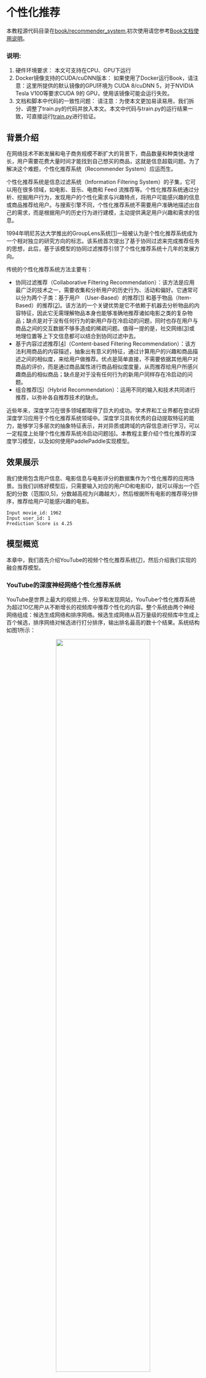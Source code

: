 # 个性化推荐

本教程源代码目录在[book/recommender_system](https://github.com/PaddlePaddle/book/tree/develop/05.recommender_system),初次使用请您参考[Book文档使用说明](https://github.com/PaddlePaddle/book/blob/develop/README.cn.md#运行这本书)。

### 说明: ###
1. 硬件环境要求：
本文可支持在CPU、GPU下运行
2. Docker镜像支持的CUDA/cuDNN版本：
如果使用了Docker运行Book，请注意：这里所提供的默认镜像的GPU环境为 CUDA 8/cuDNN 5，对于NVIDIA Tesla V100等要求CUDA 9的 GPU，使用该镜像可能会运行失败。
3. 文档和脚本中代码的一致性问题：
请注意：为使本文更加易读易用，我们拆分、调整了train.py的代码并放入本文。本文中代码与train.py的运行结果一致，可直接运行[train.py](https://github.com/PaddlePaddle/book/blob/develop/05.recommender_system/train.py)进行验证。

## 背景介绍

在网络技术不断发展和电子商务规模不断扩大的背景下，商品数量和种类快速增长，用户需要花费大量时间才能找到自己想买的商品，这就是信息超载问题。为了解决这个难题，个性化推荐系统（Recommender System）应运而生。

个性化推荐系统是信息过滤系统（Information Filtering System）的子集，它可以用在很多领域，如电影、音乐、电商和 Feed 流推荐等。个性化推荐系统通过分析、挖掘用户行为，发现用户的个性化需求与兴趣特点，将用户可能感兴趣的信息或商品推荐给用户。与搜索引擎不同，个性化推荐系统不需要用户准确地描述出自己的需求，而是根据用户的历史行为进行建模，主动提供满足用户兴趣和需求的信息。

1994年明尼苏达大学推出的GroupLens系统[[1](#参考文献)]一般被认为是个性化推荐系统成为一个相对独立的研究方向的标志。该系统首次提出了基于协同过滤来完成推荐任务的思想，此后，基于该模型的协同过滤推荐引领了个性化推荐系统十几年的发展方向。

传统的个性化推荐系统方法主要有：

- 协同过滤推荐（Collaborative Filtering Recommendation）：该方法是应用最广泛的技术之一，需要收集和分析用户的历史行为、活动和偏好。它通常可以分为两个子类：基于用户 （User-Based）的推荐[[1](#参考文献)] 和基于物品（Item-Based）的推荐[[2](#参考文献)]。该方法的一个关键优势是它不依赖于机器去分析物品的内容特征，因此它无需理解物品本身也能够准确地推荐诸如电影之类的复杂物品；缺点是对于没有任何行为的新用户存在冷启动的问题，同时也存在用户与商品之间的交互数据不够多造成的稀疏问题。值得一提的是，社交网络[[3](#参考文献)]或地理位置等上下文信息都可以结合到协同过滤中去。
- 基于内容过滤推荐[[4](#参考文献)]（Content-based Filtering Recommendation）：该方法利用商品的内容描述，抽象出有意义的特征，通过计算用户的兴趣和商品描述之间的相似度，来给用户做推荐。优点是简单直接，不需要依据其他用户对商品的评价，而是通过商品属性进行商品相似度度量，从而推荐给用户所感兴趣商品的相似商品；缺点是对于没有任何行为的新用户同样存在冷启动的问题。
- 组合推荐[[5](#参考文献)]（Hybrid Recommendation）：运用不同的输入和技术共同进行推荐，以弥补各自推荐技术的缺点。

近些年来，深度学习在很多领域都取得了巨大的成功。学术界和工业界都在尝试将深度学习应用于个性化推荐系统领域中。深度学习具有优秀的自动提取特征的能力，能够学习多层次的抽象特征表示，并对异质或跨域的内容信息进行学习，可以一定程度上处理个性化推荐系统冷启动问题[[6](#参考文献)]。本教程主要介绍个性化推荐的深度学习模型，以及如何使用PaddlePaddle实现模型。

## 效果展示

我们使用包含用户信息、电影信息与电影评分的数据集作为个性化推荐的应用场景。当我们训练好模型后，只需要输入对应的用户ID和电影ID，就可以得出一个匹配的分数（范围[0,5]，分数越高视为兴趣越大），然后根据所有电影的推荐得分排序，推荐给用户可能感兴趣的电影。

```
Input movie_id: 1962
Input user_id: 1
Prediction Score is 4.25
```

## 模型概览

本章中，我们首先介绍YouTube的视频个性化推荐系统[[7](#参考文献)]，然后介绍我们实现的融合推荐模型。

### YouTube的深度神经网络个性化推荐系统

YouTube是世界上最大的视频上传、分享和发现网站，YouTube个性化推荐系统为超过10亿用户从不断增长的视频库中推荐个性化的内容。整个系统由两个神经网络组成：候选生成网络和排序网络。候选生成网络从百万量级的视频库中生成上百个候选，排序网络对候选进行打分排序，输出排名最高的数十个结果。系统结构如图1所示：

<p align="center">
<img src="https://github.com/PaddlePaddle/book/blob/develop/05.recommender_system/image/YouTube_Overview.png?raw=true" width="70%" ><br/>
图1. YouTube 个性化推荐系统结构
</p>

#### 候选生成网络（Candidate Generation Network）

候选生成网络将推荐问题建模为一个类别数极大的多类分类问题：对于一个Youtube用户，使用其观看历史（视频ID）、搜索词记录（search tokens）、人口学信息（如地理位置、用户登录设备）、二值特征（如性别，是否登录）和连续特征（如用户年龄）等，对视频库中所有视频进行多分类，得到每一类别的分类结果（即每一个视频的推荐概率），最终输出概率较高的几百个视频。

首先，将观看历史及搜索词记录这类历史信息，映射为向量后取平均值得到定长表示；同时，输入人口学特征以优化新用户的推荐效果，并将二值特征和连续特征归一化处理到[0, 1]范围。接下来，将所有特征表示拼接为一个向量，并输入给非线形多层感知器（MLP，详见[识别数字](https://github.com/PaddlePaddle/book/blob/develop/02.recognize_digits/README.cn.md)教程）处理。最后，训练时将MLP的输出给softmax做分类，预测时计算用户的综合特征（MLP的输出）与所有视频的相似度，取得分最高的$k$个作为候选生成网络的筛选结果。图2显示了候选生成网络结构。

<p align="center">
<img src="https://github.com/PaddlePaddle/book/blob/develop/05.recommender_system/image/Deep_candidate_generation_model_architecture.png?raw=true" width="70%" ><br/>
图2. 候选生成网络结构
</p>

对于一个用户$U$，预测此刻用户要观看的视频$\omega$为视频$i$的概率公式为：

<p align="center">
<img src="https://github.com/PaddlePaddle/book/blob/develop/05.recommender_system/image/formula1.png?raw=true" width="20%" ><br/>
</p>

其中$u$为用户$U$的特征表示，$V$为视频库集合，$v_i$为视频库中第$i$个视频的特征表示。$u$和$v_i$为长度相等的向量，两者点积可以通过全连接层实现。

考虑到softmax分类的类别数非常多，为了保证一定的计算效率：1）训练阶段，使用负样本类别采样将实际计算的类别数缩小至数千；2）推荐（预测）阶段，忽略softmax的归一化计算（不影响结果），将类别打分问题简化为点积（dot product）空间中的最近邻（nearest neighbor）搜索问题，取与$u$最近的$k$个视频作为生成的候选。

#### 排序网络（Ranking Network）
排序网络的结构类似于候选生成网络，但是它的目标是对候选进行更细致的打分排序。和传统广告排序中的特征抽取方法类似，这里也构造了大量的用于视频排序的相关特征（如视频 ID、上次观看时间等）。这些特征的处理方式和候选生成网络类似，不同之处是排序网络的顶部是一个加权逻辑回归（weighted logistic regression），它对所有候选视频进行打分，从高到底排序后将分数较高的一些视频返回给用户。

### 融合推荐模型
本节会使用卷积神经网络（Convolutional Neural Networks）来学习电影名称的表示。下面会依次介绍文本卷积神经网络以及融合推荐模型。

#### 文本卷积神经网络（CNN）

卷积神经网络经常用来处理具有类似网格拓扑结构（grid-like topology）的数据。例如，图像可以视为二维网格的像素点，自然语言可以视为一维的词序列。卷积神经网络可以提取多种局部特征，并对其进行组合抽象得到更高级的特征表示。实验表明，卷积神经网络能高效地对图像及文本问题进行建模处理。

卷积神经网络主要由卷积（convolution）和池化（pooling）操作构成，其应用及组合方式灵活多变，种类繁多。本小结我们以如图3所示的网络进行讲解：

<p align="center">
<img src="https://github.com/PaddlePaddle/book/blob/develop/05.recommender_system/image/text_cnn.png?raw=true" width = "80%" align="center"/><br/>
图3. 卷积神经网络文本分类模型
</p>

假设待处理句子的长度为$n$，其中第$i$个词的词向量为$x_i\in\mathbb{R}^k$，$k$为维度大小。

首先，进行词向量的拼接操作：将每$h$个词拼接起来形成一个大小为$h$的词窗口，记为$x_{i:i+h-1}$，它表示词序列$x_{i},x_{i+1},\ldots,x_{i+h-1}$的拼接，其中，$i$表示词窗口中第一个词在整个句子中的位置，取值范围从$1$到$n-h+1$，$x_{i:i+h-1}\in\mathbb{R}^{hk}$。

其次，进行卷积操作：把卷积核(kernel)$w\in\mathbb{R}^{hk}$应用于包含$h$个词的窗口$x_{i:i+h-1}$，得到特征$c_i=f(w\cdot x_{i:i+h-1}+b)$，其中$b\in\mathbb{R}$为偏置项（bias），$f$为非线性激活函数，如$sigmoid$。将卷积核应用于句子中所有的词窗口${x_{1:h},x_{2:h+1},\ldots,x_{n-h+1:n}}$，产生一个特征图（feature map）：

<p align="center">
<img src="https://github.com/PaddlePaddle/book/blob/develop/05.recommender_system/image/formula2.png?raw=true" width="40%" ><br/>
</p>

接下来，对特征图采用时间维度上的最大池化（max pooling over time）操作得到此卷积核对应的整句话的特征$\hat c$，它是特征图中所有元素的最大值：

<p align="center">
<img src="https://github.com/PaddlePaddle/book/blob/develop/05.recommender_system/image/formula3.png?raw=true" width="15%" ><br/>
</p>

#### 融合推荐模型概览

在融合推荐模型的电影个性化推荐系统中：

1. 首先，使用用户特征和电影特征作为神经网络的输入，其中：

   - 用户特征融合了四个属性信息，分别是用户ID、性别、职业和年龄。

   - 电影特征融合了三个属性信息，分别是电影ID、电影类型ID和电影名称。

2. 对用户特征，将用户ID映射为维度大小为256的向量表示，输入全连接层，并对其他三个属性也做类似的处理。然后将四个属性的特征表示分别全连接并相加。

3. 对电影特征，将电影ID以类似用户ID的方式进行处理，电影类型ID以向量的形式直接输入全连接层，电影名称用文本卷积神经网络得到其定长向量表示。然后将三个属性的特征表示分别全连接并相加。

4. 得到用户和电影的向量表示后，计算二者的余弦相似度作为个性化推荐系统的打分。最后，用该相似度打分和用户真实打分的差异的平方作为该回归模型的损失函数。

<p align="center">
<img src="https://github.com/PaddlePaddle/book/blob/develop/05.recommender_system/image/rec_regression_network.png?raw=true" width="90%" ><br/>
图4. 融合推荐模型
</p>

## 数据准备

### 数据介绍与下载

我们以 [MovieLens 百万数据集（ml-1m）](http://files.grouplens.org/datasets/movielens/ml-1m.zip)为例进行介绍。ml-1m 数据集包含了 6,000 位用户对 4,000 部电影的 1,000,000 条评价（评分范围 1~5 分，均为整数），由 GroupLens Research 实验室搜集整理。

Paddle在API中提供了自动加载数据的模块。数据模块为 `paddle.dataset.movielens`


```python
import paddle
movie_info = paddle.dataset.movielens.movie_info()
print movie_info.values()[0]
```


```python
# Run this block to show dataset's documentation
# help(paddle.dataset.movielens)
```

在原始数据中包含电影的特征数据，用户的特征数据，和用户对电影的评分。

例如，其中某一个电影特征为:


```python
movie_info = paddle.dataset.movielens.movie_info()
print movie_info.values()[0]
```

    <MovieInfo id(1), title(Toy Story ), categories(['Animation', "Children's", 'Comedy'])>


这表示，电影的id是1，标题是《Toy Story》，该电影被分为到三个类别中。这三个类别是动画，儿童，喜剧。


```python
user_info = paddle.dataset.movielens.user_info()
print user_info.values()[0]
```

    <UserInfo id(1), gender(F), age(1), job(10)>


这表示，该用户ID是1，女性，年龄比18岁还年轻。职业ID是10。


其中，年龄使用下列分布

*  1:  "Under 18"
* 18:  "18-24"
* 25:  "25-34"
* 35:  "35-44"
* 45:  "45-49"
* 50:  "50-55"
* 56:  "56+"

职业是从下面几种选项里面选则得出:

*  0:  "other" or not specified
*  1:  "academic/educator"
*  2:  "artist"
*  3:  "clerical/admin"
*  4:  "college/grad student"
*  5:  "customer service"
*  6:  "doctor/health care"
*  7:  "executive/managerial"
*  8:  "farmer"
*  9:  "homemaker"
* 10:  "K-12 student"
* 11:  "lawyer"
* 12:  "programmer"
* 13:  "retired"
* 14:  "sales/marketing"
* 15:  "scientist"
* 16:  "self-employed"
* 17:  "technician/engineer"
* 18:  "tradesman/craftsman"
* 19:  "unemployed"
* 20:  "writer"

而对于每一条训练/测试数据，均为 <用户特征> + <电影特征> + 评分。

例如，我们获得第一条训练数据:


```python
train_set_creator = paddle.dataset.movielens.train()
train_sample = next(train_set_creator())
uid = train_sample[0]
mov_id = train_sample[len(user_info[uid].value())]
print "User %s rates Movie %s with Score %s"%(user_info[uid], movie_info[mov_id], train_sample[-1])
```

    User <UserInfo id(1), gender(F), age(1), job(10)> rates Movie <MovieInfo id(1193), title(One Flew Over the Cuckoo's Nest ), categories(['Drama'])> with Score [5.0]


即用户1对电影1193的评价为5分。

## 模型配置说明

下面我们开始根据输入数据的形式配置模型。首先引入所需的库函数以及定义全局变量。
- IS_SPARSE: embedding中是否使用稀疏更新
- PASS_NUM: epoch数量


```python
from __future__ import print_function
import math
import sys
import numpy as np
import paddle
import paddle.fluid as fluid
import paddle.fluid.layers as layers
import paddle.fluid.nets as nets

IS_SPARSE = True
BATCH_SIZE = 256
PASS_NUM = 20
```

然后为我们的用户特征综合模型定义模型配置

```python
def get_usr_combined_features():
    """network definition for user part"""

    USR_DICT_SIZE = paddle.dataset.movielens.max_user_id() + 1

    uid = layers.data(name='user_id', shape=[1], dtype='int64')

    usr_emb = layers.embedding(
        input=uid,
        dtype='float32',
        size=[USR_DICT_SIZE, 32],
        param_attr='user_table',
        is_sparse=IS_SPARSE)

    usr_fc = layers.fc(input=usr_emb, size=32)

    USR_GENDER_DICT_SIZE = 2

    usr_gender_id = layers.data(name='gender_id', shape=[1], dtype='int64')

    usr_gender_emb = layers.embedding(
        input=usr_gender_id,
        size=[USR_GENDER_DICT_SIZE, 16],
        param_attr='gender_table',
        is_sparse=IS_SPARSE)

    usr_gender_fc = layers.fc(input=usr_gender_emb, size=16)

    USR_AGE_DICT_SIZE = len(paddle.dataset.movielens.age_table)
    usr_age_id = layers.data(name='age_id', shape=[1], dtype="int64")

    usr_age_emb = layers.embedding(
        input=usr_age_id,
        size=[USR_AGE_DICT_SIZE, 16],
        is_sparse=IS_SPARSE,
        param_attr='age_table')

    usr_age_fc = layers.fc(input=usr_age_emb, size=16)

    USR_JOB_DICT_SIZE = paddle.dataset.movielens.max_job_id() + 1
    usr_job_id = layers.data(name='job_id', shape=[1], dtype="int64")

    usr_job_emb = layers.embedding(
        input=usr_job_id,
        size=[USR_JOB_DICT_SIZE, 16],
        param_attr='job_table',
        is_sparse=IS_SPARSE)

    usr_job_fc = layers.fc(input=usr_job_emb, size=16)

    concat_embed = layers.concat(
        input=[usr_fc, usr_gender_fc, usr_age_fc, usr_job_fc], axis=1)

    usr_combined_features = layers.fc(input=concat_embed, size=200, act="tanh")

    return usr_combined_features
```

如上述代码所示，对于每个用户，我们输入4维特征。其中包括user_id,gender_id,age_id,job_id。这几维特征均是简单的整数值。为了后续神经网络处理这些特征方便，我们借鉴NLP中的语言模型，将这几维离散的整数值，变换成embedding取出。分别形成usr_emb, usr_gender_emb, usr_age_emb, usr_job_emb。

然后，我们对于所有的用户特征，均输入到一个全连接层(fc)中。将所有特征融合为一个200维度的特征。

进而，我们对每一个电影特征做类似的变换，网络配置为:


```python
def get_mov_combined_features():
    """network definition for item(movie) part"""

    MOV_DICT_SIZE = paddle.dataset.movielens.max_movie_id() + 1

    mov_id = layers.data(name='movie_id', shape=[1], dtype='int64')

    mov_emb = layers.embedding(
        input=mov_id,
        dtype='float32',
        size=[MOV_DICT_SIZE, 32],
        param_attr='movie_table',
        is_sparse=IS_SPARSE)

    mov_fc = layers.fc(input=mov_emb, size=32)

    CATEGORY_DICT_SIZE = len(paddle.dataset.movielens.movie_categories())

    category_id = layers.data(
        name='category_id', shape=[1], dtype='int64', lod_level=1)

    mov_categories_emb = layers.embedding(
        input=category_id, size=[CATEGORY_DICT_SIZE, 32], is_sparse=IS_SPARSE)

    mov_categories_hidden = layers.sequence_pool(
        input=mov_categories_emb, pool_type="sum")

    MOV_TITLE_DICT_SIZE = len(paddle.dataset.movielens.get_movie_title_dict())

    mov_title_id = layers.data(
        name='movie_title', shape=[1], dtype='int64', lod_level=1)

    mov_title_emb = layers.embedding(
        input=mov_title_id, size=[MOV_TITLE_DICT_SIZE, 32], is_sparse=IS_SPARSE)

    mov_title_conv = nets.sequence_conv_pool(
        input=mov_title_emb,
        num_filters=32,
        filter_size=3,
        act="tanh",
        pool_type="sum")

    concat_embed = layers.concat(
        input=[mov_fc, mov_categories_hidden, mov_title_conv], axis=1)

    mov_combined_features = layers.fc(input=concat_embed, size=200, act="tanh")

    return mov_combined_features
```

电影标题名称(title)是一个序列的整数，整数代表的是这个词在索引序列中的下标。这个序列会被送入 `sequence_conv_pool` 层，这个层会在时间维度上使用卷积和池化。因为如此，所以输出会是固定长度，尽管输入的序列长度各不相同。

最后，我们定义一个`inference_program`来使用余弦相似度计算用户特征与电影特征的相似性。

```python
def inference_program():
    """the combined network"""

    usr_combined_features = get_usr_combined_features()
    mov_combined_features = get_mov_combined_features()

    inference = layers.cos_sim(X=usr_combined_features, Y=mov_combined_features)
    scale_infer = layers.scale(x=inference, scale=5.0)

    return scale_infer
```

进而，我们定义一个`train_program`来使用`inference_program`计算出的结果，在标记数据的帮助下来计算误差。我们还定义了一个`optimizer_func`来定义优化器。

```python
def train_program():
    """define the cost function"""

    scale_infer = inference_program()

    label = layers.data(name='score', shape=[1], dtype='float32')
    square_cost = layers.square_error_cost(input=scale_infer, label=label)
    avg_cost = layers.mean(square_cost)

    return [avg_cost, scale_infer]


def optimizer_func():
    return fluid.optimizer.SGD(learning_rate=0.2)
```


## 训练模型

### 定义训练环境
定义您的训练环境，可以指定训练是发生在CPU还是GPU上。

```python
use_cuda = False
place = fluid.CUDAPlace(0) if use_cuda else fluid.CPUPlace()
```

### 定义数据提供器
下一步是为训练和测试定义数据提供器。提供器读入一个大小为 `BATCH_SIZE`的数据。`paddle.dataset.movielens.train` 每次会在乱序化后提供一个大小为`BATCH_SIZE`的数据，乱序化的大小为缓存大小`buf_size`。

```python
train_reader = paddle.batch(
    paddle.reader.shuffle(
        paddle.dataset.movielens.train(), buf_size=8192),
    batch_size=BATCH_SIZE)

test_reader = paddle.batch(
    paddle.dataset.movielens.test(), batch_size=BATCH_SIZE)
```

### 构造训练过程(trainer)
我们这里构造了一个训练过程，包括训练优化函数。

### 提供数据

`feed_order`用来定义每条产生的数据和`paddle.layer.data`之间的映射关系。比如，`movielens.train`产生的第一列的数据对应的是`user_id`这个特征。

```python
feed_order = [
    'user_id', 'gender_id', 'age_id', 'job_id', 'movie_id', 'category_id',
    'movie_title', 'score'
]
```

### 构建训练程序以及测试程序
分别构建训练程序和测试程序，并引入训练优化器。

```python
main_program = fluid.default_main_program()
star_program = fluid.default_startup_program()
[avg_cost, scale_infer] = train_program()

test_program = main_program.clone(for_test=True)
sgd_optimizer = optimizer_func()
sgd_optimizer.minimize(avg_cost)
exe = fluid.Executor(place)

def train_test(program, reader):
    count = 0
    feed_var_list = [
        program.global_block().var(var_name) for var_name in feed_order
    ]
    feeder_test = fluid.DataFeeder(
    feed_list=feed_var_list, place=place)
    test_exe = fluid.Executor(place)
    accumulated = 0
    for test_data in reader():
        avg_cost_np = test_exe.run(program=program,
                                               feed=feeder_test.feed(test_data),
                                               fetch_list=[avg_cost])
        accumulated += avg_cost_np[0]
        count += 1
    return accumulated / count
```

### 构建训练主循环并开始训练
我们根据上面定义的训练循环数（`PASS_NUM`）和一些别的参数，来进行训练循环，并且每次循环都进行一次测试，当测试结果足够好时退出训练并保存训练好的参数。

```python
# Specify the directory path to save the parameters
params_dirname = "recommender_system.inference.model"

from paddle.utils.plot import Ploter
train_prompt = "Train cost"
test_prompt = "Test cost"

plot_cost = Ploter(train_prompt, test_prompt)

def train_loop():
    feed_list = [
        main_program.global_block().var(var_name) for var_name in feed_order
    ]
    feeder = fluid.DataFeeder(feed_list, place)
    exe.run(star_program)

    for pass_id in range(PASS_NUM):
        for batch_id, data in enumerate(train_reader()):
            # train a mini-batch
            outs = exe.run(program=main_program,
                               feed=feeder.feed(data),
                               fetch_list=[avg_cost])
            out = np.array(outs[0])

            # get test avg_cost
            test_avg_cost = train_test(test_program, test_reader)

            plot_cost.append(train_prompt, batch_id, outs[0])
            plot_cost.append(test_prompt, batch_id, test_avg_cost)
            plot_cost.plot()

            if batch_id == 20:
                if params_dirname is not None:
                    fluid.io.save_inference_model(params_dirname, [
                                "user_id", "gender_id", "age_id", "job_id",
                                "movie_id", "category_id", "movie_title"
                        ], [scale_infer], exe)
                return
            print('EpochID {0}, BatchID {1}, Test Loss {2:0.2}'.format(
                            pass_id + 1, batch_id + 1, float(test_avg_cost)))

            if math.isnan(float(out[0])):
                sys.exit("got NaN loss, training failed.")
```
开始训练
```python
train_loop()
```

## 应用模型

### 生成测试数据
使用 create_lod_tensor(data, lod, place) 的API来生成细节层次的张量。`data`是一个序列，每个元素是一个索引号的序列。`lod`是细节层次的信息，对应于`data`。比如，data = [[10, 2, 3], [2, 3]] 意味着它包含两个序列，长度分别是3和2。于是相应地 lod = [[3, 2]]，它表明其包含一层细节信息，意味着 `data` 有两个序列，长度分别是3和2。

在这个预测例子中，我们试着预测用户ID为1的用户对于电影'Hunchback of Notre Dame'的评分

```python
infer_movie_id = 783
infer_movie_name = paddle.dataset.movielens.movie_info()[infer_movie_id].title
user_id = fluid.create_lod_tensor([[np.int64(1)]], [[1]], place)
gender_id = fluid.create_lod_tensor([[np.int64(1)]], [[1]], place)
age_id = fluid.create_lod_tensor([[np.int64(0)]], [[1]], place)
job_id = fluid.create_lod_tensor([[np.int64(10)]], [[1]], place)
movie_id = fluid.create_lod_tensor([[np.int64(783)]], [[1]], place) # Hunchback of Notre Dame
category_id = fluid.create_lod_tensor([np.array([10, 8, 9], dtype='int64')], [[3]], place) # Animation, Children's, Musical
movie_title = fluid.create_lod_tensor([np.array([1069, 4140, 2923, 710, 988], dtype='int64')], [[5]],
                                      place) # 'hunchback','of','notre','dame','the'
```

### 构建预测过程并测试
与训练过程类似，我们需要构建一个预测过程。其中， `params_dirname`是之前用来存放训练过程中的各个参数的地址。

```python
place = fluid.CUDAPlace(0) if use_cuda else fluid.CPUPlace()
exe = fluid.Executor(place)

inference_scope = fluid.core.Scope()
```

### 测试
现在我们可以进行预测了。我们要提供的`feed_order`应该和训练过程一致。


```python
with fluid.scope_guard(inference_scope):
    [inferencer, feed_target_names,
    fetch_targets] = fluid.io.load_inference_model(params_dirname, exe)

    results = exe.run(inferencer,
                          feed={
                               'user_id': user_id,
                              'gender_id': gender_id,
                              'age_id': age_id,
                              'job_id': job_id,
                              'movie_id': movie_id,
                              'category_id': category_id,
                              'movie_title': movie_title
                          },
                          fetch_list=fetch_targets,
                          return_numpy=False)
    predict_rating = np.array(results[0])
    print("Predict Rating of user id 1 on movie \"" + infer_movie_name +
              "\" is " + str(predict_rating[0][0]))
    print("Actual Rating of user id 1 on movie \"" + infer_movie_name +
              "\" is 4.")
```

## 总结

本章介绍了传统的个性化推荐系统方法和YouTube的深度神经网络个性化推荐系统，并以电影推荐为例，使用PaddlePaddle训练了一个个性化推荐神经网络模型。个性化推荐系统几乎涵盖了电商系统、社交网络、广告推荐、搜索引擎等领域的方方面面，而在图像处理、自然语言处理等领域已经发挥重要作用的深度学习技术，也将会在个性化推荐系统领域大放异彩。

<a name="参考文献"></a>
## 参考文献

1. P. Resnick, N. Iacovou, etc. “[GroupLens: An Open Architecture for Collaborative Filtering of Netnews](http://ccs.mit.edu/papers/CCSWP165.html)”, Proceedings of ACM Conference on Computer Supported Cooperative Work, CSCW 1994. pp.175-186.
2. Sarwar, Badrul, et al. "[Item-based collaborative filtering recommendation algorithms.](http://files.grouplens.org/papers/www10_sarwar.pdf)" *Proceedings of the 10th international conference on World Wide Web*. ACM, 2001.
3. Kautz, Henry, Bart Selman, and Mehul Shah. "[Referral Web: combining social networks and collaborative filtering.](http://www.cs.cornell.edu/selman/papers/pdf/97.cacm.refweb.pdf)" Communications of the ACM 40.3 (1997): 63-65. APA
4. [Peter Brusilovsky](https://en.wikipedia.org/wiki/Peter_Brusilovsky) (2007). *The Adaptive Web*. p. 325.
5. Robin Burke , [Hybrid Web Recommender Systems](http://www.dcs.warwick.ac.uk/~acristea/courses/CS411/2010/Book%20-%20The%20Adaptive%20Web/HybridWebRecommenderSystems.pdf), pp. 377-408, The Adaptive Web, Peter Brusilovsky, Alfred Kobsa, Wolfgang Nejdl (Ed.), Lecture Notes in Computer Science, Springer-Verlag, Berlin, Germany, Lecture Notes in Computer Science, Vol. 4321, May 2007, 978-3-540-72078-2.
6. Yuan, Jianbo, et al. ["Solving Cold-Start Problem in Large-scale Recommendation Engines: A Deep Learning Approach."](https://arxiv.org/pdf/1611.05480v1.pdf) *arXiv preprint arXiv:1611.05480* (2016).
7. Covington P, Adams J, Sargin E. [Deep neural networks for youtube recommendations](https://static.googleusercontent.com/media/research.google.com/zh-CN//pubs/archive/45530.pdf)[C]//Proceedings of the 10th ACM Conference on Recommender Systems. ACM, 2016: 191-198.


<br/>
<a rel="license" href="http://creativecommons.org/licenses/by-sa/4.0/"><img alt="知识共享许可协议" style="border-width:0" src="https://paddlepaddleimage.cdn.bcebos.com/bookimage/camo.png" /></a><br /><span xmlns:dct="http://purl.org/dc/terms/" href="http://purl.org/dc/dcmitype/Text" property="dct:title" rel="dct:type">本教程</span> 由 <a xmlns:cc="http://creativecommons.org/ns#" href="http://book.paddlepaddle.org" property="cc:attributionName" rel="cc:attributionURL">PaddlePaddle</a> 创作，采用 <a rel="license" href="http://creativecommons.org/licenses/by-sa/4.0/">知识共享 署名-相同方式共享 4.0 国际 许可协议</a>进行许可。
